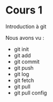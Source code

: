 # Cours 1

Introduction à git

Nous avons vu :

- git init
- git add
- git commit
- git push
- git log
- git fetch
- git pull
- git pull config
